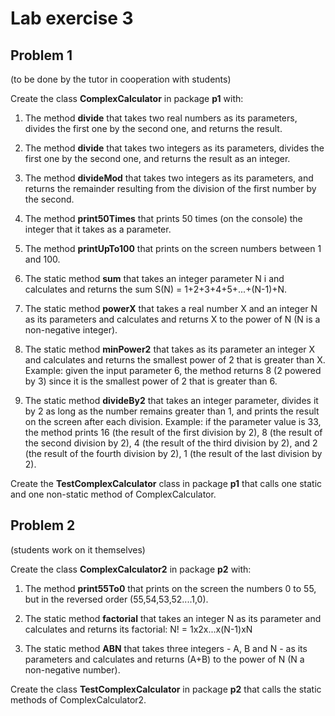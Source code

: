 # Lab exercise 3

## Problem 1
(to be done by the tutor in cooperation with students)

Create the class **ComplexCalculator** in package **p1** with:

1. The method **divide** that takes two real numbers as its parameters, divides the first one by the second one, and returns the result.

2. The method **divide** that takes two integers as its parameters, divides the first one by the second one, and returns the result as an integer. 

3. The method **divideMod** that takes two integers as its parameters, and returns the remainder resulting from the division of the first number by the second. 

4. The method **print50Times** that prints 50 times (on the console) the integer that it takes as a parameter. 

5. The method **printUpTo100** that prints on the screen numbers between 1 and 100. 

6. The static method **sum** that takes an integer parameter N i and calculates and returns the sum S(N) = 1+2+3+4+5+...+(N-1)+N. 

7. The static method **powerX** that takes a real number X and an integer N as its parameters and calculates and returns X to the power of N (N is a non-negative integer).

8. The static method **minPower2** that takes as its parameter an integer X and calculates and returns the smallest power of 2 that is greater than X. Example: given the input parameter 6, the method returns 8 (2 powered by 3) since it is the smallest power of 2 that is greater than 6. 

9. The static method **divideBy2** that takes an integer parameter, divides it by 2 as long as the number remains greater than 1, and prints the result on the screen after each division. Example: if the parameter value is 33, the method prints 16 (the result of the first division by 2), 8 (the result of the second division by 2), 4 (the result of the third division by 2), and 2 (the result of the fourth division by 2), 1 (the result of the last division by 2).

Create the **TestComplexCalculator** class in package **p1** that calls one static and one non-static method of ComplexCalculator. 


## Problem 2
(students work on it themselves)

Create the class **ComplexCalculator2** in package **p2** with:

1. The method **print55To0** that prints on the screen the numbers 0 to 55, but in the reversed order (55,54,53,52....1,0).

2. The static method **factorial** that takes an integer N as its parameter and calculates and returns its factorial:  N! = 1x2x...x(N-1)xN

3. The static method **ABN** that takes three integers - A, B and N - as its parameters and calculates and returns (A+B) to the power of N (N a non-negative number).

Create the class **TestComplexCalculator** in package **p2** that calls the static methods of ComplexCalculator2.
